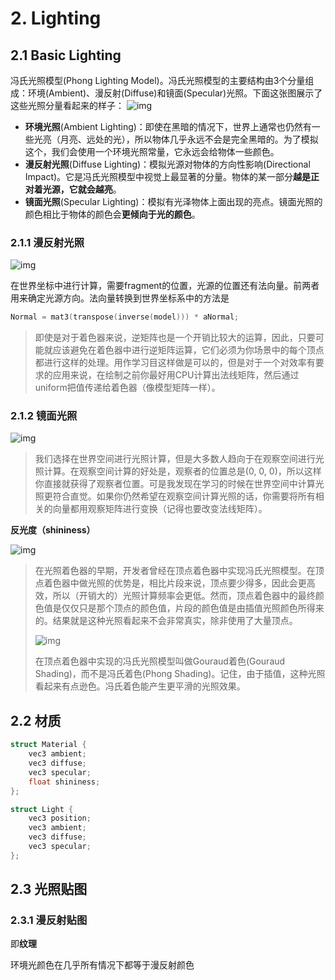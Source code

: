 # 2. Lighting

## 2.1 Basic Lighting

冯氏光照模型(Phong Lighting Model)。冯氏光照模型的主要结构由3个分量组成：环境(Ambient)、漫反射(Diffuse)和镜面(Specular)光照。下面这张图展示了这些光照分量看起来的样子：
![img](https://learnopengl-cn.github.io/img/02/02/basic_lighting_phong.png)

- **环境光照**(Ambient Lighting)：即使在黑暗的情况下，世界上通常也仍然有一些光亮（月亮、远处的光），所以物体几乎永远不会是完全黑暗的。为了模拟这个，我们会使用一个环境光照常量，它永远会给物体一些颜色。
- **漫反射光照**(Diffuse Lighting)：模拟光源对物体的方向性影响(Directional Impact)。它是冯氏光照模型中视觉上最显著的分量。物体的某一部分**越是正对着光源，它就会越亮**。
- **镜面光照**(Specular Lighting)：模拟有光泽物体上面出现的亮点。镜面光照的颜色相比于物体的颜色会**更倾向于光的颜色**。

### 2.1.1 漫反射光照

![img](https://learnopengl-cn.github.io/img/02/02/diffuse_light.png)

在世界坐标中进行计算，需要fragment的位置，光源的位置还有法向量。前两者用来确定光源方向。法向量转换到世界坐标系中的方法是

```c++
Normal = mat3(transpose(inverse(model))) * aNormal;
```

>即使是对于着色器来说，逆矩阵也是一个开销比较大的运算，因此，只要可能就应该避免在着色器中进行逆矩阵运算，它们必须为你场景中的每个顶点都进行这样的处理。用作学习目这样做是可以的，但是对于一个对效率有要求的应用来说，在绘制之前你最好用CPU计算出法线矩阵，然后通过uniform把值传递给着色器（像模型矩阵一样）。

### 2.1.2 镜面光照

![img](https://learnopengl-cn.github.io/img/02/02/basic_lighting_specular_theory.png)

>我们选择在世界空间进行光照计算，但是大多数人趋向于在观察空间进行光照计算。在观察空间计算的好处是，观察者的位置总是(0, 0, 0)，所以这样你直接就获得了观察者位置。可是我发现在学习的时候在世界空间中计算光照更符合直觉。如果你仍然希望在观察空间计算光照的话，你需要将所有相关的向量都用观察矩阵进行变换（记得也要改变法线矩阵）。

**反光度（shininess）**

![img](https://learnopengl-cn.github.io/img/02/02/basic_lighting_specular_shininess.png)

>在光照着色器的早期，开发者曾经在顶点着色器中实现冯氏光照模型。在顶点着色器中做光照的优势是，相比片段来说，顶点要少得多，因此会更高效，所以（开销大的）光照计算频率会更低。然而，顶点着色器中的最终颜色值是仅仅只是那个顶点的颜色值，片段的颜色值是由插值光照颜色所得来的。结果就是这种光照看起来不会非常真实，除非使用了大量顶点。
>
>![img](https://learnopengl-cn.github.io/img/02/02/basic_lighting_gouruad.png)
>
>在顶点着色器中实现的冯氏光照模型叫做Gouraud着色(Gouraud Shading)，而不是冯氏着色(Phong Shading)。记住，由于插值，这种光照看起来有点逊色。冯氏着色能产生更平滑的光照效果。

## 2.2 材质

```c
struct Material {
    vec3 ambient;
    vec3 diffuse;
    vec3 specular;
    float shininess;
}; 

struct Light {
    vec3 position;
    vec3 ambient;
    vec3 diffuse;
    vec3 specular;
};
```

## 2.3 光照贴图

### 2.3.1 漫反射贴图

即**纹理**

环境光颜色在几乎所有情况下都等于漫反射颜色